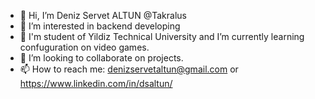 - 👋 Hi, I’m Deniz Servet ALTUN @Takralus
- 👀 I’m interested in backend developing
- 🌱 I'm student of Yildiz Technical University and I’m currently learning confuguration on video games.
- 💞️ I’m looking to collaborate on projects.
- 📫 How to reach me: denizservetaltun@gmail.com or https://www.linkedin.com/in/dsaltun/ 

<!---
Takralus/Takralus is a ✨ special ✨ repository because its `README.md` (this file) appears on your GitHub profile.
You can click the Preview link to take a look at your changes.
--->
